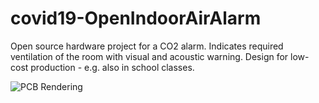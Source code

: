 # covid19-OpenIndoorAirAlarm
Open source hardware project for a CO2 alarm. Indicates required ventilation of the room with visual and acoustic warning. Design for low-cost production - e.g. also in school classes.

![PCB Rendering](https://github.com/codeprofis/covid19-OpenIndoorAirAlarm/rendering.PNG)

